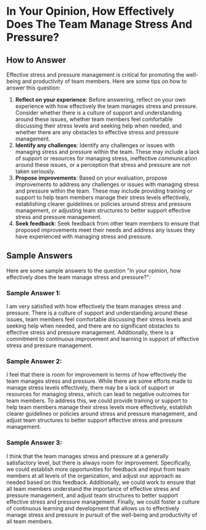 In Your Opinion, How Effectively Does The Team Manage Stress And Pressure?
=================================================================================================

How to Answer
-------------

Effective stress and pressure management is critical for promoting the well-being and productivity of team members. Here are some tips on how to answer this question:

1. **Reflect on your experience**: Before answering, reflect on your own experience with how effectively the team manages stress and pressure. Consider whether there is a culture of support and understanding around these issues, whether team members feel comfortable discussing their stress levels and seeking help when needed, and whether there are any obstacles to effective stress and pressure management.
2. **Identify any challenges**: Identify any challenges or issues with managing stress and pressure within the team. These may include a lack of support or resources for managing stress, ineffective communication around these issues, or a perception that stress and pressure are not taken seriously.
3. **Propose improvements**: Based on your evaluation, propose improvements to address any challenges or issues with managing stress and pressure within the team. These may include providing training or support to help team members manage their stress levels effectively, establishing clearer guidelines or policies around stress and pressure management, or adjusting team structures to better support effective stress and pressure management.
4. **Seek feedback**: Seek feedback from other team members to ensure that proposed improvements meet their needs and address any issues they have experienced with managing stress and pressure.

Sample Answers
--------------

Here are some sample answers to the question "In your opinion, how effectively does the team manage stress and pressure?":

### Sample Answer 1:

I am very satisfied with how effectively the team manages stress and pressure. There is a culture of support and understanding around these issues, team members feel comfortable discussing their stress levels and seeking help when needed, and there are no significant obstacles to effective stress and pressure management. Additionally, there is a commitment to continuous improvement and learning in support of effective stress and pressure management.

### Sample Answer 2:

I feel that there is room for improvement in terms of how effectively the team manages stress and pressure. While there are some efforts made to manage stress levels effectively, there may be a lack of support or resources for managing stress, which can lead to negative outcomes for team members. To address this, we could provide training or support to help team members manage their stress levels more effectively, establish clearer guidelines or policies around stress and pressure management, and adjust team structures to better support effective stress and pressure management.

### Sample Answer 3:

I think that the team manages stress and pressure at a generally satisfactory level, but there is always room for improvement. Specifically, we could establish more opportunities for feedback and input from team members at all levels of the organization, and adjust our approach as needed based on this feedback. Additionally, we could work to ensure that all team members understand the importance of effective stress and pressure management, and adjust team structures to better support effective stress and pressure management. Finally, we could foster a culture of continuous learning and development that allows us to effectively manage stress and pressure in pursuit of the well-being and productivity of all team members.
